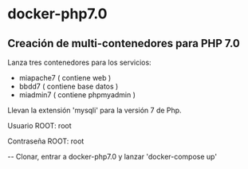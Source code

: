 # docker-php7.0

## Creación de multi-contenedores para PHP 7.0

Lanza tres contenedores para los servicios:

  - miapache7 ( contiene web )
  - bbdd7 ( contiene base datos )
  - miadmin7 ( contiene phpmyadmin )

Llevan la extensión 'mysqli' para la versión 7 de Php.


Usuario ROOT: root

Contraseña ROOT: root

-- Clonar, entrar a docker-php7.0 y lanzar 'docker-compose up'
